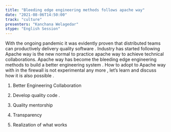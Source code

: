 ```yaml
---
title: "Bleeding edge engineering methods follows apache way"
date: "2021-08-06T14:50:00" 
track: "culture"
presenters: "Kanchana Welagedar"
stype: "English Session"
---
```

With the ongoing pandemic it was evidently proven that distributed teams can productively delivery quality software . Industry has started following Apache way is the new normal to practice apache way to achieve technical collaborations. 
 Apache way has become the bleeding edge engineering methods to build a better engineering system . How to adopt to Apache way with in the firewall is not experimental any more , let’s learn and discuss how it is also possible .
 1. Better Engineering Collaboration 

 2. Develop quality code . 

 3. Quality mentorship 

 4. Transparency

 5. Realization of what works